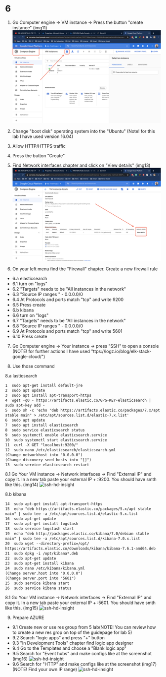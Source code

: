 

# 6
1. Go Computer engine -> VM instance  -> Press the button "create instance" (img11)
![ssh-hd-insight](../6/img/11.png)
2. Change "boot disk" operating system into the "Ubuntu" (Note! for this lab I have used version 16.04)
3. Allow HTTP/HTTPS traffic 
4. Press the button "Create"

5. Find Network interfaces chapter and click on "View details" (img13)
![ssh-hd-insight](../6/img/13.png)


6. On your left menu find the "Firewall" chapter. Create a new firewall rule 

* 6.a elasticsearch
* 6.1 turn on "logs"
* 6.2 "Targets" needs to be "All instances in the network"
* 6.3 "Source IP ranges " - 0.0.0.0/0
* 6.4 At Protocols and ports match "tcp" and write 9200
* 6.5 Press create 
* 6.b kibana
* 6.6 turn on "logs"
* 6.7 "Targets" needs to be "All instances in the network"
* 6.8 "Source IP ranges " - 0.0.0.0/0
* 6.9 At Protocols and ports match "tcp" and write 5601
* 6.10 Press create 
 
7. Go Computer engine -> Your instance -> press "SSH" to open a console (NOTE! for further actions I have used "ttps://logz.io/blog/elk-stack-google-cloud/")

8. Use those command 

8.a lasticsearch
```
1  sudo apt-get install default-jre
2  sudo apt update
3  sudo apt install apt-transport-https
4  wget -qO - https://artifacts.elastic.co/GPG-KEY-elasticsearch | sudo apt-key add -
5  sudo sh -c 'echo "deb https://artifacts.elastic.co/packages/7.x/apt stable main" > /etc/apt/sources.list.d/elastic-7.x.list'
6  sudo apt update
7  sudo apt install elasticsearch
8  sudo service elasticsearch status
9  sudo systemctl enable elasticsearch.service
10  sudo systemctl start elasticsearch.service
11  curl -X GET "localhost:9200/"
12  sudo nano /etc/elasticsearch/elasticsearch.yml   
(Change networkhost into "0.0.0.0")
(Change discovery seed hosts into "[]")
13  sudo service elasticsearch restart
````

8.1 Go Your VM instance -> Network interfaces -> Find "External IP" and copy it. In a new tab paste your external IP + :9200. 
You should have smth like this. (img14)
![ssh-hd-insight](../6/img/14.png)


8.b kibana

```
14  sudo apt-get install apt-transport-https
15  echo "deb https://artifacts.elastic.co/packages/5.x/apt stable main" | sudo tee -a /etc/apt/sources.list.d/elastic-5.x.list
16  sudo apt-get update
17  sudo apt-get install logstash
18  sudo service logstash start
19  echo "deb http://packages.elastic.co/kibana/7.0/debian stable main" | sudo tee -a /etc/apt/sources.list.d/kibana-7.0.x.list
20  sudo wget --directory-prefix=/opt/ https://artifacts.elastic.co/downloads/kibana/kibana-7.6.1-amd64.deb
21  sudo dpkg -i /opt/kibana*.deb
22  sudo apt-get update
23  sudo apt-get install kibana
24  sudo nano /etc/kibana/kibana.yml 
(Change server.host into "0.0.0.0")
(Change server.port into "5601")
25  sudo service kibana start
26  sudo service kibana status
```
8.1 Go Your VM instance -> Network interfaces -> Find "External IP" and copy it. In a new tab paste your external IP + :5601. 
   You should have smth like this. (img15)
![ssh-hd-insight](../6/img/15.png)

9. Prepare AZURE

* 9.1 Create new or use res group from 5 lab(NOTE! You can review how to create a new res grop on top of the guidepage for lab 5)
* 9.2 Search "logic apps" and press "+" button 
* 9.3 "In Development Tools" chapter find logic app designer
* 9.4 Go to the Templates and choose a "Blank logic app"
* 9.5 Search for "Event hubs" and make configs like at the screenshot (img16)
![ssh-hd-insight](../6/img/16.png)
* 9.6 Search for "HTTP" and make configs like at the screenshot (img17)(NOTE! Find your own IP range)
![ssh-hd-insight](../6/img/17.png)

